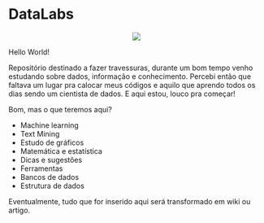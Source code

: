 # DataLabs

<p align="center">
  <img src="https://image.flaticon.com/icons/png/128/33/33911.png"/>
</p>


Hello World! 

Repositório destinado a fazer travessuras, durante um bom tempo venho estudando sobre dados, informação e conhecimento. Percebi então que faltava um lugar pra calocar meus códigos e aquilo que aprendo todos os dias sendo um cientista de dados. E aqui estou, louco pra começar!

Bom, mas o que teremos aqui?

  - Machine learning
  - Text Mining
  - Estudo de gráficos 
  - Matemática e estatística 
  - Dicas e sugestões
  - Ferramentas
  - Bancos de dados
  - Estrutura de dados


Eventualmente, tudo que for inserido aqui será transformado em wiki ou artigo.
